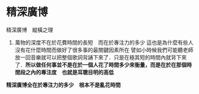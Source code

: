 # 精深廣博 #
精深廣博　縱橫之理

1. 萬物的深度不在於花費時間的長短　而在於專注力的多少
這也是為什麼有些人沒有花什麼時間而做好了很多事的最關鍵因素所在
譬如小時候我們可能聽老師放一回音樂就可以把整個歌詞背誦下來了．只是在極其短的時間內就背下來了．**所以做任何事並不是在於一個人花了時間多少來衡量，而是在於在那個時間段之內的專注度　也就是耳聰目明的高低**

**精深廣博全在於專注力的多少　根本不是亂花時間**
